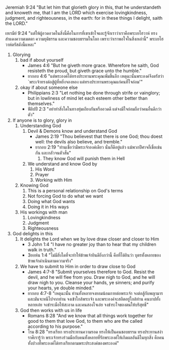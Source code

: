 Jeremiah 9:24 "But let him that glorieth glory in this, that he understandeth and knoweth me, that I am the LORD which exercise lovingkindness, judgment, and righteousness, in the earth: for in these things I delight, saith the LORD."

เยเรมีย์ 9:24 "แต่ให้ผู้อวดอวดในสิ่งนี้คือในการที่เขาเข้าใจและรู้จักเราว่าเราคือพระเยโฮวาห์ ทรงสำแดงความเมตตา ความยุติธรรม และความชอบธรรมในโลก เพราะว่าเราพอใจในสิ่งเหล่านี้" พระเยโฮวาห์ตรัสดังนี้แหละ"

1. Glorying
    1. bad if about yourself
        - James 4:6 "But he giveth more grace. Wherefore he saith, God resisteth the proud, but giveth grace unto the humble."
        - ยากอบ 4:6 "แต่พระองค์ได้ทรงประทานพระคุณเพิ่มขึ้นอีก เหตุฉะนั้นพระองค์จึงตรัสว่า `พระเจ้าทรงต่อสู้ผู้ที่หยิ่งจองหอง แต่ทรงประทานพระคุณแก่คนที่ใจถ่อม'"
    2. okay if about someone else
        - Philippians 2:3 "Let nothing be done through strife or vainglory; but in lowliness of mind let each esteem other better than themselves."
        - ฟีลิปปี 2:3 "อย่าทำสิ่งใดในทางทุ่มเถียงกันหรืออวดดี แต่จงมีใจถ่อมถือว่าคนอื่นดีกว่าตัว"
2. If anyone is to glory, glory in
    1. Understanding God
        1. Devil & Demons know and understand God
            - James 2:19 "Thou believest that there is one God; thou doest well: the devils also believe, and tremble."
            - ยากอบ 2:19 "ท่านเชื่อว่ามีพระเจ้าองค์เดียว นั่นก็ดีอยู่แล้ว แม้พวกปีศาจก็เชื่อเช่นกัน และกลัวจนตัวสั่น"
                1. They know God will punish them in Hell
        2. We understand and know God by
            1. His Word
            2. Prayer
            3. Working with Him
    2. Knowing God
        1. This is a personal relationship on God's terms
        2. Not forcing God to do what we want
        3. Doing what God wants
        4. Doing it in His ways
    3. His workings with man
        1. Lovingkindness
        2. Judgment
        3. Righteousness
3. God delights in this
    1. It delights the Lord when we by love draw closer and closer to Him
        - 3 John 1:4 "I have no greater joy than to hear that my children walk in truth."
        - 3ยอห์น 1:4 "ไม่มีสิ่งใดที่จะทำให้ข้าพเจ้ายินดียิ่งกว่านี้ คือที่ได้ยินว่า บุตรทั้งหลายของข้าพเจ้าดำเนินตามความจริง"
    2. We have to submit to Him in order to draw close to God
        - James 4:7-8 "Submit yourselves therefore to God. Resist the devil, and he will flee from you. Draw nigh to God, and he will draw nigh to you. Cleanse your hands, ye sinners; and purify your hearts, ye double minded."
        - ยากอบ 4:7-8 "เหตุฉะนั้น ท่านทั้งหลายจงยอมน้อมกายต่อพระเจ้า จงต่อสู้กับพญามาร และมันจะหนีไปจากท่าน จงเข้าใกล้พระเจ้า และพระองค์จะสถิตอยู่ใกล้ท่าน คนบาปทั้งหลายเอ๋ย จงชำระมือให้สะอาด และคนสองใจเอ๋ย จงชำระใจของตนให้บริสุทธิ์"
    3. God then works with us in life
        - Romans 8:28 "And we know that all things work together for good to them that love God, to them who are the called according to his purpose."
        - โรม 8:28 "ทรงเรียก ทรงประทานความรอด ทรงให้เป็นคนชอบธรรม ทรงประทานสง่าราศีเรารู้ว่า พระเจ้าทรงร่วมมือกับคนทั้งหลายที่รักพระองค์ให้เกิดผลอันดีในทุกสิ่ง คือคนทั้งปวงที่พระองค์ได้ทรงเรียกตามพระประสงค์ของพระองค์"
